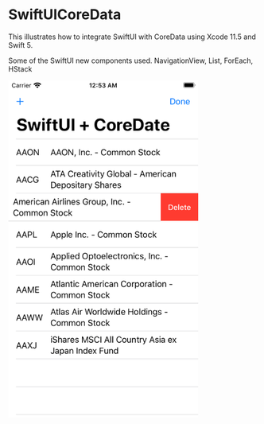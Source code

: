 # SwiftUICoreData
This illustrates how to integrate SwiftUI with CoreData using Xcode 11.5 and Swift 5.

Some of the SwiftUI new components used. NavigationView, List, ForEach, HStack

<img src="https://github.com/thomasrunner/SwiftUICoreData/blob/master/screenshot.png?raw=true" alt="IMG_1840" width="382" height="679" />
